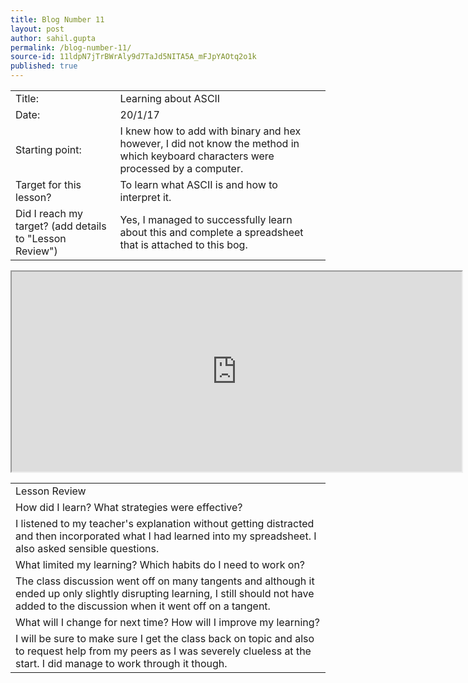 ```yaml
---
title: Blog Number 11
layout: post
author: sahil.gupta
permalink: /blog-number-11/
source-id: 11ldpN7jTrBWrAly9d7TaJd5NITA5A_mFJpYAOtq2o1k
published: true
---
```

<table>
  <tr>
    <td>Title:</td>
    <td>Learning about ASCII</td>
  </tr>
  <tr>
    <td>Date:</td>
    <td>20/1/17</td>
  </tr>
  <tr>
    <td>Starting point:</td>
    <td>I knew how to add with binary and hex however, I did not know the method in which keyboard characters were processed by a computer.</td>
  </tr>
  <tr>
    <td>Target for this lesson?</td>
    <td>To learn what ASCII is and how to interpret it.</td>
  </tr>
  <tr>
    <td>Did I reach my target? 
(add details to "Lesson Review")</td>
    <td>Yes, I managed to successfully learn about this and complete a spreadsheet that is attached to this bog.</td>
  </tr>
</table>


<table>
  <tr>
    <td>Lesson Review</td>
  </tr>
  <tr>
    <td>How did I learn? What strategies were effective? </td>
  </tr>
  <tr>
    <td>I listened to my teacher's explanation without getting distracted and then incorporated what I had learned into my spreadsheet. I also asked sensible questions.</td>
  </tr>
  <tr>
    <td>What limited my learning? Which habits do I need to work on? </td>
  </tr>
  <tr>
    <td>The class discussion went off on many tangents and although it ended up only slightly disrupting learning, I still should not have added to the discussion when it went off on a tangent.</td>
  </tr>
  <tr>
    <td>What will I change for next time? How will I improve my learning?</td>
  </tr>
  <tr>
    <td>I will be sure to make sure I get the class back on topic and also to request help from my peers as I was severely clueless at the start. I did manage to work through it though.</td>
  </tr>
  <iframe height='320' width='720' src="https://docs.google.com/spreadsheets/d/1HoUJ8yjgOEfGKWDrXHJ6YQoEkKQJceAZO2W6GXkR_Ew/pubhtml?widget=true&amp;headers=false"></iframe>
</table>


